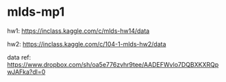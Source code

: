 # mlds-mp1
hw1: https://inclass.kaggle.com/c/mlds-hw14/data

hw2: https://inclass.kaggle.com/c/104-1-mlds-hw2/data

data ref: https://www.dropbox.com/sh/oa5e776zvhr9tee/AADEFWvlo7DQBXKXRQpwJAFka?dl=0
